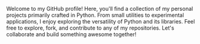 Welcome to my GitHub profile! Here, you'll find a collection of my personal projects primarily crafted in Python. From small utilities to experimental applications, I enjoy exploring the versatility of Python and its libraries. Feel free to explore, fork, and contribute to any of my repositories. Let's collaborate and build something awesome together!
